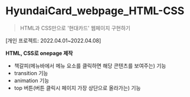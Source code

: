 # HyundaiCard_webpage_HTML-CSS
>HTML과 CSS만으로 '현대카드' 웹페이지 구현하기

[개인 프로젝트: 2022.04.01~2022.04.08]

**HTML, CSS로 onepage 제작**

* 책갈피(메뉴바에서 메뉴 요소를 클릭하면 해당 콘텐츠를 보여주는) 기능
* transition 기능
* animation 기능
* top 버튼(버튼 클릭시 페이지 가장 상단으로 올라가는) 기능
